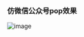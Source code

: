 
### 仿微信公众号pop效果

![image](https://github.com/ethanCun/ZYVipCnPopEffect/blob/master/%E4%BB%BF%E5%BE%AE%E4%BF%A1%E5%85%AC%E4%BC%97%E5%8F%B7pop%E6%95%88%E6%9E%9C%E7%A4%BA%E6%84%8F%E5%9B%BE.gif)
